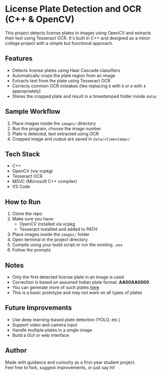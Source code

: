 # License Plate Detection and OCR (C++ & OpenCV)

This project detects license plates in images using OpenCV and extracts their text using Tesseract OCR. It's built in C++ and designed as a minor college project with a simple but functional approach.

## Features

- Detects license plates using Haar Cascade classifiers  
- Automatically crops the plate region from an image  
- Extracts text from the plate using Tesseract OCR  
- Corrects common OCR mistakes (like replacing `0` with `O` or `A` with `4` appropriately)  
- Stores the cropped plate and result in a timestamped folder inside `data/`

## Sample Workflow

1. Place images inside the `images/` directory  
2. Run the program, choose the image number  
3. Plate is detected, text extracted using OCR  
4. Cropped image and output are saved in `data/<timestamp>/`

## Tech Stack

- C++  
- OpenCV (via vcpkg)  
- Tesseract OCR  
- MSVC (Microsoft C++ compiler)  
- VS Code

## How to Run

1. Clone the repo  
2. Make sure you have:
   - OpenCV installed via vcpkg
   - Tesseract installed and added to PATH  
3. Place images inside the `images/` folder  
4. Open terminal in the project directory  
5. Compile using your build script or run the existing `.exe`  
6. Follow the prompts

## Notes

- Only the first detected license plate in an image is used  
- Correction is based on assumed Indian plate format: **AA00AA0000**
- You can generate more of such plates [here](https://www.mrplates.com.au/designer)  
- This is a basic prototype and may not work on all types of plates  

## Future Improvements

- Use deep learning-based plate detection (YOLO, etc.)  
- Support video and camera input  
- Handle multiple plates in a single image  
- Build a GUI or web interface  

## Author

Made with guidance and curiosity as a first-year student project.  
Feel free to fork, suggest improvements, or just say hi!
